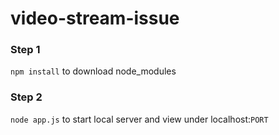 # video-stream-issue

### Step 1
`npm install` to download node_modules
### Step 2
`node app.js` to start local server and view under localhost:`PORT`
